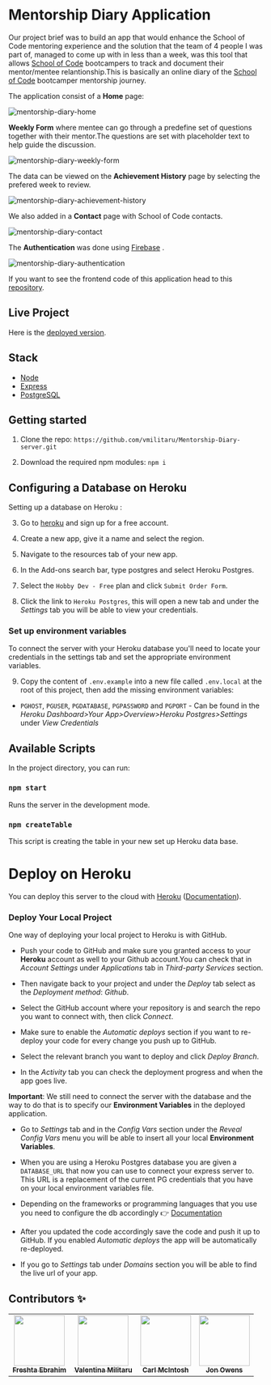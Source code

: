 # Mentorship Diary Application 

Our project brief was to build an app that would enhance the School of Code mentoring experience and the solution that the team of 4 people I was part of, managed to come up with in less than a week, was this tool that allows [School of Code](https://www.schoolofcode.co.uk/) bootcampers to track and document their mentor/mentee relantionship.This is basically an online diary of the [School of Code](https://www.schoolofcode.co.uk/) bootcamper mentorship journey.

The application consist of a **Home** page:

![mentorship-diary-home](https://user-images.githubusercontent.com/70764326/106596359-cad7eb00-654c-11eb-934f-35e732037fdf.png)

**Weekly Form** where mentee can go through a predefine set of questions together with their mentor.The questions are set with placeholder text to help guide the discussion. 

![mentorship-diary-weekly-form](https://user-images.githubusercontent.com/70764326/106596972-a9c3ca00-654d-11eb-91ce-7102d9c0c75f.png)

The data can be viewed on the **Achievement History** page by selecting the prefered week to review.

![mentorship-diary-achievement-history](https://user-images.githubusercontent.com/70764326/106597157-edb6cf00-654d-11eb-9ddc-61c80685a7ec.png)

We also added in a **Contact** page with School of Code contacts.

![mentorship-diary-contact](https://user-images.githubusercontent.com/70764326/106598206-5488b800-654f-11eb-8448-6a128e75d20d.png)

The **Authentication** was done using [Firebase](https://firebase.google.com/) .

![mentorship-diary-authentication](https://user-images.githubusercontent.com/70764326/106597795-d0cecb80-654e-11eb-9002-1daae449b413.png)


If you want to see the frontend code of this application head to this [repository](https://github.com/vmilitaru/Mentorship-Diary-client.git).

## Live Project

Here is the [deployed version](https://mentorship-diary.netlify.app/).

## Stack

- [Node](https://nodejs.org/en/)
- [Express](https://expressjs.com/)
- [PostgreSQL](https://www.postgresql.org/)

## Getting started

1. Clone the repo: `https://github.com/vmilitaru/Mentorship-Diary-server.git`

2. Download the required npm modules: `npm i`

## Configuring a Database on Heroku

Setting up a database on Heroku :

3. Go to [heroku](https://signup.heroku.com/login) and sign up for a free account.

4. Create a new app, give it a name and select the region.

5. Navigate to the resources tab of your new app.

6. In the Add-ons search bar, type postgres and select Heroku Postgres.

7. Select the `Hobby Dev - Free` plan and click `Submit Order Form`.

8. Click the link to `Heroku Postgres`, this will open a new tab and under the _Settings_ tab you will be able to view your credentials.

### Set up environment variables

To connect the server with your Heroku database you'll need to locate your credentials in the settings tab and set the appropriate environment variables.

9. Copy the content of `.env.example` into a new file called `.env.local` at the root of this project, then add the missing environment variables:

  - `PGHOST`, `PGUSER`, `PGDATABASE`, `PGPASSWORD` and `PGPORT` - Can be found in the _Heroku Dashboard>Your App>Overview>Heroku Postgres>Settings_ under _View Credentials_


## Available Scripts

In the project directory, you can run:

### `npm start`

Runs the server in the development mode.

### `npm createTable`

This script is creating the table in your new set up Heroku data base.

# Deploy on Heroku

You can deploy this server to the cloud with [Heroku](https://signup.heroku.com/login) ([Documentation](https://devcenter.heroku.com/categories/reference#deployment)).

### Deploy Your Local Project 

One way of deploying your local project to Heroku is with GitHub.

- Push your code  to GitHub and make sure you granted access to your **Heroku** account as well to your Github account.You can check that in _Account Settings_ under _Applications_ tab in _Third-party Services_ section. 

- Then navigate back to your project and under the _Deploy_ tab select as the _Deployment method_: _Github_. 

- Select the GitHub account where your repository is and search the repo you want to connect with, then click _Connect_. 

- Make sure to enable the _Automatic deploys_ section if you want to re-deploy your code for every change you push up to GitHub.

- Select the relevant branch you want to deploy and click _Deploy Branch_.

- In the _Activity_ tab you can check the deployment progress and when the app goes live.

**Important**:  We still need to connect the server with the database and the way to do that is to specify our **Environment Variables** in the deployed application. 

- Go to _Settings_ tab and in the _Config Vars_ section under the _Reveal Config Vars_ menu you will be able to insert all your local **Environment Variables**.

- When you are using a Heroku Postgres database you are given a `DATABASE_URL` that now you can use to connect your express server to. This URL is a replacement of the current PG credentials that you have on your local environment variables file. 

- Depending on the frameworks or programming languages that you use you need to configure the  db accordingly 👉 [Documentation](https://devcenter.heroku.com/articles/heroku-postgresql)

- After you updated the code accordingly save the code and push it up to GitHub. If you enabled _Automatic deploys_ the app will be automatically re-deployed.

- If you go to _Settings_ tab under _Domains_ section you will be able to find the live url of your app. 


## Contributors ✨

<table>
  <tr>
    <td align="center"><a href="https://github.com/FreshtaEbrahim"><img src="https://avatars.githubusercontent.com/u/56118343?s=400&u=7db01c710b8ba0ea0f75efbea2f5113a396a839b&v=4" width="100px;" alt=""/><br /><sub><b>Freshta Ebrahim</b></sub></a><br /></td>
    <td align="center"><a href="https://github.com/vmilitaru"><img src="https://avatars0.githubusercontent.com/u/70764326?s=120&v=4" width="100px;" alt=""/><br /><sub><b>Valentina Militaru</b></sub></a><br /></td>
   <td align="center"><a href="https://github.com/cod3rcarl"><img src="https://avatars.githubusercontent.com/u/70280561?s=400&u=423202e286eba513af63e4225e44d6fea8b6475a&v=4" width="100px;" alt=""/><br /><sub><b>Carl McIntosh</b></sub></a><br /></td>
   <td align="center"><a href="https://github.com/Jonowens84"><img src="https://ca.slack-edge.com/T6L933W4X-U01A0GAG4LE-7362c19b41f6-512" width="100px;" alt=""/><br /><sub><b>Jon Owens</b></sub></a><br /></td>
  </tr>
</table>

